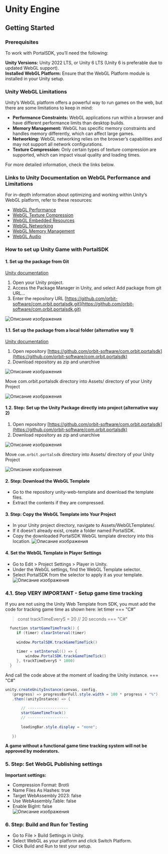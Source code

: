 # Unity Engine

## Getting Started

### Prerequisites  
  To work with PortalSDK, you’ll need the following:

**Unity Versions:** Unity 2022 LTS, or Unity 6 LTS (Unity 6 is preferable due to updated WebGL support).  
**Installed WebGL Platform:** Ensure that the WebGL Platform module is installed in your Unity setup.

### Unity WebGL Limitations
Unity’s WebGL platform offers a powerful way to run games on the web, but there are some limitations to keep in mind:

- **Performance Constraints:** WebGL applications run within a browser and have different performance limits than desktop builds.
- **Memory Management:** WebGL has specific memory constraints and handles memory differently, which can affect large games.
- **Networking:** WebGL networking relies on the browser’s capabilities and may not support all network configurations.
- **Texture Compression:** Only certain types of texture compression are supported, which can impact visual quality and loading times.

For more detailed information, check the links below.
### Links to Unity Documentation on WebGL Performance and Limitations
For in-depth information about optimizing and working within Unity’s WebGL platform, refer to these resources:

- [WebGL Performance](https://docs.unity3d.com/Manual/webgl-performance.html)
- [WebGL Texture Compression](https://docs.unity3d.com/Manual/webgl-texture-compression.html)
- [WebGL Embedded Resources](https://docs.unity3d.com/Manual/webgl-embeddedresources.html)
- [WebGL Networking](https://docs.unity3d.com/Manual/webgl-networking.html)
- [WebGL Memory Management](https://docs.unity3d.com/Manual/webgl-memory.html)
- [WebGL Audio](https://docs.unity3d.com/Manual/webgl-audio.html)


### How to set up Unity Game with PortalSDK
#### 1. Set up the package from Git

[Unity documentation](https://docs.unity3d.com/Manual/upm-ui-giturl.html)

1. Open your Unity project.
2. Access the Package Manager in Unity, and select Add package from git URL...
3. Enter the repository URL [https://github.com/orbit-software/com.orbit.portalsdk.git](https://github.com/orbit-software/com.orbit.portalsdk.git)

![Описание изображения](images/unity-games/1.png)

#### 1.1. Set up the package from a local folder (alternative way 1)

[Unity documentation](https://docs.unity3d.com/Manual/upm-ui-local.html)
    
1. Open repository [https://github.com/orbit-software/com.orbit.portalsdk](https://github.com/orbit-software/com.orbit.portalsdk)
2. Download repository as zip and unarchive

![Описание изображения](images/unity-games/2.png)  

Move com.orbit.portalsdk directory into Assets/ directory of your Unity Project

![Описание изображения](images/unity-games/3.png)  
#### 1.2. Step: Set up the Unity Package directly into project (alternative way 2)
1. Open repository [https://github.com/orbit-software/com.orbit.portalsdk](https://github.com/orbit-software/com.orbit.portalsdk)  
2. Download repository as zip and unarchive

![Описание изображения](images/unity-games/4.png)  

Move `com.orbit.portalsdk` directory into Assets/ directory of your Unity Project

![Описание изображения](images/unity-games/5.png)  

#### 2. Step: Download the WebGL Template  
  - Go to the repository unity-web-template and download the template files.  
  - Extract the contents if they are compressed.  
#### 3. Step: Copy the WebGL Template into Your Project    
- In your Unity project directory, navigate to Assets/WebGLTemplates/.  
- If it doesn’t already exist, create a folder named PortalSDK.  
- Copy the downloaded PortalSDK WebGL template directory into this location.
![Описание изображения](images/unity-games/6.png)  

#### 4. Set the WebGL Template in Player Settings  
  - Go to Edit > Project Settings > Player in Unity.  
  - Under the WebGL settings, find the WebGL Template selector.  
  - Select PortalSDK from the selector to apply it as your template.
![Описание изображения](images/unity-games/7.png)  
### 4.1. Step **VERY IMPORTANT** - Setup game time tracking  
  If you are not using the Unity Web Template from SDK, you must add the code for tracking game time as shown here:
let timer
=== "C#"
>const trackTimeEveryS = 20 // 20 seconds
=== "C#"
```C#
  function startGameTimeTrack() {
     if (timer) clearInterval(timer)
  
     window.PortalSDK.trackGameTimeTick()
  
     timer = setInterval(() => {
         window.PortalSDK.trackGameTimeTick()
     }, trackTimeEveryS * 1000)
  }
```  
  
And call the code above at the moment of loading the Unity instance.
=== "C#"
```C#
unity.createUnityInstance(canvas, config,
   (progress) => progressBarFull.style.width = 100 * progress + "%")
   .then((unityInstance) => {
      
       // ------------------
       startGameTimeTrack()
       // ------------------
      
       loadingBar.style.display = "none";
      
   })
```

__A game without a functional game time tracking system will not be approved by moderators.__  
### 5. Step: Set WebGL Publishing settings

**Important settings:**

  - Compression Format: Brotli  
  - Name Files As Hashes: true  
  - Target WebAssembly 2023: false  
  - Use WebAssembly.Table: false  
  - Enable BigInt: false  
![Описание изображения](images/unity-games/8.png)  
### 6. Step: Build and Run for Testing  
  - Go to File > Build Settings in Unity.  
  - Select WebGL as your platform and click Switch Platform.  
  - Click Build and Run to test your setup.  
